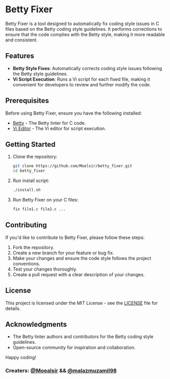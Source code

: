 # Betty Fixer

Betty Fixer is a tool designed to automatically fix coding style issues in C files based on the Betty coding style guidelines. It performs corrections to ensure that the code complies with the Betty style, making it more readable and consistent.

## Features

- **Betty Style Fixes**: Automatically corrects coding style issues following the Betty style guidelines.
- **Vi Script Execution**: Runs a Vi script for each fixed file, making it convenient for developers to review and further modify the code.

## Prerequisites

Before using Betty Fixer, ensure you have the following installed:

- [Betty](https://github.com/holbertonschool/Betty) - The Betty linter for C code.
- [Vi Editor](https://www.vim.org/) - The Vi editor for script execution.

## Getting Started

1. Clone the repository:

    ```bash
    git clone https://github.com/Moelsir/betty_fixer.git
    cd betty_fixer
    ```
2. Run install script:

    ```bash
    ./install.sh
    ```

3. Run Betty Fixer on your C files:

    ```bash
    fix file1.c file2.c ...
    ```

## Contributing

If you'd like to contribute to Betty Fixer, please follow these steps:

1. Fork the repository.
2. Create a new branch for your feature or bug fix.
3. Make your changes and ensure the code style follows the project conventions.
4. Test your changes thoroughly.
5. Create a pull request with a clear description of your changes.

## License

This project is licensed under the MIT License - see the [LICENSE](LICENSE) file for details.

## Acknowledgments

- The Betty linter authors and contributors for the Betty coding style guidelines.
- Open-source community for inspiration and collaboration.

Happy coding!



### Creaters: [@Moealsir](https://github.com/Moealsir) && [@malazmuzamil98](https://github.com/malazmuzamil98)